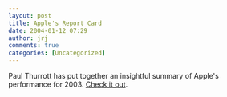 ```yaml
---
layout: post
title: Apple's Report Card
date: 2004-01-12 07:29
author: jrj
comments: true
categories: [Uncategorized]
---
```

Paul Thurrott has put together an insightful summary of Apple's performance for 2003. <a href="http://www.internet-nexus.com/2003_12_28_archive.htm#107318160822781640" target="_blank">Check it out</a>.
